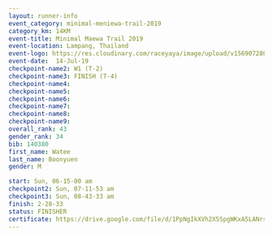 ```yaml
---
layout: runner-info 
event_category: minimal-meniewa-trail-2019 
category_km: 14KM 
event-title: Minimal Maewa Trail 2019 
event-location: Lampang, Thailand 
event-logo: https://res.cloudinary.com/raceyaya/image/upload/v1569072805/logo/minimal-trail_ktnvsp.jpg 
event-date:  14-Jul-19 
checkpoint-name2: W1 (T-2) 
checkpoint-name3: FINISH (T-4) 
checkpoint-name4: 
checkpoint-name5: 
checkpoint-name6: 
checkpoint-name7: 
checkpoint-name8: 
checkpoint-name9: 
overall_rank: 43
gender_rank: 34
bib: 140380
first_name: Watee
last_name: Boonyuen
gender: M

start: Sun, 06-15-00 am
checkpoint2: Sun, 07-11-53 am
checkpoint3: Sun, 08-43-33 am
finish: 2-28-33
status: FINISHER
certificate: https://drive.google.com/file/d/1PpNgIkXVh2X5SpgWKxA5LANrsjfXaiE_/view?usp=sharing
---
```

